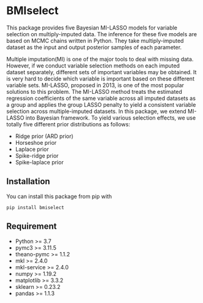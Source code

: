 # BMIselect
This package provides five Bayesian MI-LASSO models for variable selection on multiply-imputed data. The inference for these five models are based on MCMC chains written in Python. They take multiply-imputed dataset as the input and output posterior samples of each parameter.

Multiple imputation(MI) is one of the major tools to deal with missing data. However, if we conduct variable selection methods on each imputed dataset separately, different sets of important variables may be obtained. It is very hard to decide which variable is important based on these different variable sets. MI-LASSO, proposed in 2013, is one of the most popular solutions to this problem. The MI-LASSO method treats the estimated regression coefficients of the same variable across all imputed datasets as a group and applies the group LASSO penalty to yield a consistent variable selection across multiple-imputed datasets. In this package, we extend MI-LASSO into Bayesian framework. To yield various selection effects, we use totally five different prior distributions as follows:
* Ridge prior (ARD prior)
* Horseshoe prior
* Laplace prior
* Spike-ridge prior
* Spike-laplace prior

## Installation

You can install this package from pip with

`pip install bmiselect`


## Requirement
* Python >= 3.7
* pymc3 >= 3.11.5
* theano-pymc >= 1.1.2
* mkl >= 2.4.0
* mkl-service >= 2.4.0
* numpy >= 1.19.2
* matplotlib >= 3.3.2
* sklearn >= 0.23.2
* pandas >= 1.1.3
